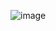 
![image](https://github.com/ruikiyama/ruikiyama/assets/170930689/73ad04d0-bc94-4119-a4fa-1f8c8974476f)
